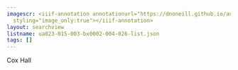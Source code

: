 ```yaml
---
imagescr: <iiif-annotation annotationurl="https://dnoneill.github.io/annotate/annotations/ua023-015-003-bx0002-004-026-004.json"
  styling="image_only:true"></iiif-annotation>
layout: searchview
listname: ua023-015-003-bx0002-004-026-list.json
tags: []
---
```

Cox Hall